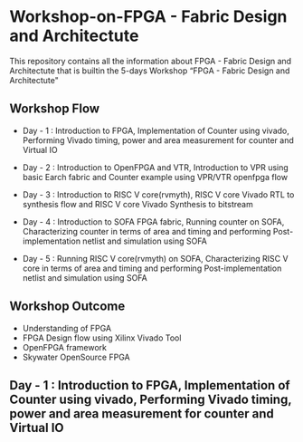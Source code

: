 # Workshop-on-FPGA - Fabric Design and Architectute

This repository contains all the information about FPGA - Fabric Design and Architectute that is builtin the 5-days Workshop “FPGA - Fabric Design and Architectute"

## Workshop Flow
- Day - 1 : Introduction to FPGA, Implementation of Counter using vivado, Performing Vivado timing, power and area measurement for counter and Virtual IO
           
- Day - 2 : Introduction to OpenFPGA and VTR, Introduction to VPR using basic Earch fabric and Counter example using VPR/VTR openfpga flow
           
- Day - 3 : Introduction to RISC V core(rvmyth), RISC V core Vivado RTL to synthesis flow and RISC V core Vivado Synthesis to bitstream
      
- Day - 4 : Introduction to SOFA FPGA fabric, Running counter on SOFA, Characterizing counter in terms of area and timing and performing Post-implementation netlist and             simulation using SOFA

- Day - 5 : Running RISC V core(rvmyth) on SOFA, Characterizing RISC V core in terms of area and timing and performing Post-implementation netlist and simulation using               SOFA

## Workshop Outcome
- Understanding of FPGA 
- FPGA Design flow using Xilinx Vivado Tool
- OpenFPGA framework
- Skywater OpenSource FPGA

## Day - 1 : Introduction to FPGA, Implementation of Counter using vivado, Performing Vivado timing, power and area measurement for counter and Virtual IO



